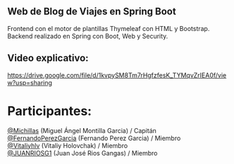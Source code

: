 ## Web de Blog de Viajes en Spring Boot
Frontend con el motor de plantillas Thymeleaf con HTML y Bootstrap. <br>
Backend realizado en Spring con Boot, Web y Security.

## Video explicativo:
https://drive.google.com/file/d/1kvpySM8Tm7rHgfzfesK_TYMqvZrIEA0f/view?usp=sharing

# Participantes:
[@Michillas](https://github.com/michillas) (Miguel Ángel Montilla Garcia) / Capitán <br>
[@FernandoPerezGarcia](https://github.com/FernandoPerezGarcia) (Fernando Perez Garcia) / Miembro <br>
[@Vitaliyhlv](https://github.com/Vitaliyhlv) (Vitaliy Holovchak) / Miembro <br>
[@JUANRIOSG1](https://github.com/JUANRIOSG1) (Juan José Rios Gangas) / Miembro
